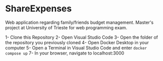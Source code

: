 # ShareExpenses
Web application regarding family/friends budget management. Master's project at University of Trieste for web programming exam. 

1- Clone this Repository 
2- Open Visual Studio Code 
3- Open the folder of the repository you previously cloned
4- Open Docker Desktop in your computer
5- Open a Terminal in Visual Studio Code and enter ```docker compose up```
7- In your browser, navigate to localhost:3000

